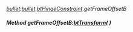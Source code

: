 _[bullet](../../modules/bullet/bullet-module.md):[bullet](../../modules/bullet/bullet-module.md).[btHingeConstraint](../../modules/bullet/bullet-bthingeconstraint.md).getFrameOffsetB_
##### Method getFrameOffsetB:[btTransform](../../modules/bullet/bullet-bttransform.md)(  )
